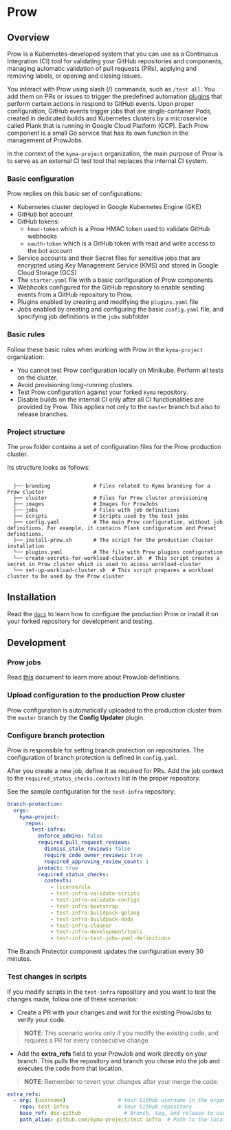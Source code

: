 # Prow

## Overview

Prow is a Kubernetes-developed system that you can use as a Continuous Integration (CI) tool for validating your GitHub repositories and components, managing automatic validation of pull requests (PRs), applying and removing labels, or opening and closing issues.

You interact with Prow using slash (/) commands, such as `/test all`. You add them on PRs or issues to trigger the predefined automation [plugins](https://status.build.kyma-project.io/plugins) that perform certain actions in respond to GitHub events. Upon proper configuration, GitHub events trigger jobs that are single-container Pods, created in dedicated builds and Kubernetes clusters by a microservice called Plank that is running in Google Cloud Platform (GCP). Each Prow component is a small Go service that has its own function in the management of ProwJobs.

In the context of the `kyma-project` organization, the main purpose of Prow is to serve as an external CI test tool that replaces the internal CI system.

### Basic configuration

Prow replies on this basic set of configurations:

- Kubernetes cluster deployed in Google Kubernetes Engine (GKE)
- GitHub bot account
- GitHub tokens:
  - `hmac-token` which is a Prow HMAC token used to validate GitHub webhooks
  - `oauth-token` which is a GitHub token with read and write access to the bot account
- Service accounts and their Secret files for sensitive jobs that are encrypted using Key Management Service (KMS) and stored in Google Cloud Storage (GCS)
- The `starter.yaml` file with a basic configuration of Prow components
- Webhooks configured for the GitHub repository to enable sending events from a GitHub repository to Prow.
- Plugins enabled by creating and modifying the `plugins.yaml` file
- Jobs enabled by creating and configuring the basic `config.yaml` file, and specifying job definitions in the `jobs` subfolder

### Basic rules

Follow these basic rules when working with Prow in the `kyma-project` organization:

- You cannot test Prow configuration locally on Minikube. Perform all tests on the cluster.
- Avoid provisioning long-running clusters.
- Test Prow configuration against your forked `kyma` repository.
- Disable builds on the internal CI only after all CI functionalities are provided by Prow. This applies not only to the `master` branch but also to release branches.

### Project structure

The `prow` folder contains a set of configuration files for the Prow production cluster.

<!-- Update the folder structure each time you modify it. -->

Its structure looks as follows:

```

  ├── branding              # Files related to Kyma branding for a Prow cluster
  ├── cluster               # Files for Prow cluster provisioning
  ├── images                # Images for ProwJobs
  ├── jobs                  # Files with job definitions
  ├── scripts               # Scripts used by the test jobs
  ├── config.yaml           # The main Prow configuration, without job definitions. For example, it contains Plank configuration and Preset definitions.
  ├── install-prow.sh       # The script for the production cluster installation
  └── plugins.yaml          # The file with Prow plugins configuration
  └── create-secrets-for-workload-cluster.sh  # This script creates a secret in Prow cluster which is used to access workload-cluster
  └── set-up-workload-cluster.sh  # This script prepares a workload cluster to be used by the Prow cluster
```

## Installation

Read the [`docs`](../docs/prow/README.md) to learn how to configure the production Prow or install it on your forked repository for development and testing.

## Development

### Prow jobs

Read [this](../docs/prow/prow-jobs.md) document to learn more about ProwJob definitions.

### Upload configuration to the production Prow cluster

Prow configuration is automatically uploaded to the production cluster from the `master` branch by the **Config Updater** plugin.

### Configure branch protection

Prow is responsible for setting branch protection on repositories. The configuration of branch protection is defined in `config.yaml`.

After you create a new job, define it as required for PRs. Add the job context to the `required_status_checks.contexts` list in the proper repository.

See the sample configuration for the `test-infra` repository:

```yaml
branch-protection:
  orgs:
    kyma-project:
      repos:
        test-infra:
          enforce_admins: false
          required_pull_request_reviews:
            dismiss_stale_reviews: false
            require_code_owner_reviews: true
            required_approving_review_count: 1
          protect: true
          required_status_checks:
            contexts:
              - license/cla
              - test-infra-validate-scripts
              - test-infra-validate-configs
              - test-infra-bootstrap
              - test-infra-buildpack-golang
              - test-infra-buildpack-node
              - test-infra-cleaner
              - test-infra-development/tools
              - test-infra-test-jobs-yaml-definitions
```

The Branch Protector component updates the configuration every 30 minutes.


### Test changes in scripts

If you modify scripts in the `test-infra` repository and you want to test the changes made, follow one of these scenarios:

- Create a PR with your changes and wait for the existing ProwJobs to verify your code.

> **NOTE**: This scenario works only if you modify the existing code, and requires a PR for every consecutive change.

- Add the **extra_refs** field to your ProwJob and work directly on your branch. This pulls the repository and branch you chose into the job and executes the code from that location.

> **NOTE**: Remember to revert your changes after your merge the code.

```yaml
extra_refs:
  - org: {username}                 # Your GitHub username in the organisation
    repo: test-infra                # Your GitHub repository
    base_ref: dex-github              # Branch, tag, and release to use
    path_alias: github.com/kyma-project/test-infra  # Path to the location where you want to clone the code
```
